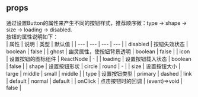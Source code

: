## props
通过设置Button的属性来产生不同的按钮样式，推荐顺序微：type -> shape -> size -> loading -> disabled.  
按钮的属性说明如下：  
| 属性 | 说明 | 类型 | 默认值 | 
| --- | --- | --- | --- | 
| disabled | 按钮失效状态 | boolean | false |
| ghost | 幽灵属性，使按钮背景透明 | boolean | false |
| icon | 设置按钮的图标组件 | ReactNode | - |
| loading | 设置按钮载入状态 | boolean | false |
| shape | 设置按钮形状 | circle \| round | - |
| size | 设置按钮大小 | large \| middle \| small | middle |
| type | 设置按钮类型 | primary \| dashed \| link \| default \| normal | default |
| onClick | 点击按钮时的回调 | (event)=>void | false |
